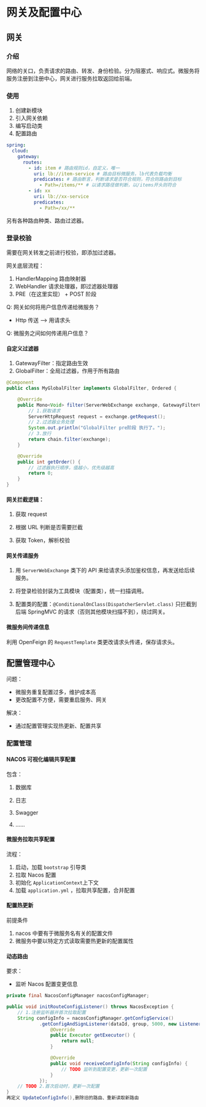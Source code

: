 # 网关及配置中心


## 网关

### 介绍

网络的关口，负责请求的路由、转发、身份检验。分为阻塞式、响应式。微服务将服务注册到注册中心，网关进行服务拉取返回给前端。

### 使用

1. 创建新模块
2. 引入网关依赖
3. 编写启动类
4. 配置路由

```yml
spring:
  cloud:
    gateway:
      routes:
        - id: item # 路由规则id，自定义，唯一
          uri: lb://item-service # 路由目标微服务，lb代表负载均衡
          predicates: # 路由断言，判断请求是否符合规则，符合则路由到目标
            - Path=/items/** # 以请求路径做判断，以/items开头则符合
        - id: xx
          uri: lb://xx-service
          predicates:
            - Path=/xx/**
```

另有各种路由种类、路由过滤器。

### 登录校验

需要在网关转发之前进行校验，即添加过滤器。

网关底层流程：

1. HandlerMapping 路由映射器
2. WebHandler 请求处理器，即过滤器处理器
3. PRE（在这里实现） + POST 阶段

Q: 网关如何将用户信息传递给微服务？

- Http 传送 --> 用请求头

Q: 微服务之间如何传递用户信息？

#### 自定义过滤器

1. GatewayFilter：指定路由生效
2. GlobalFilter：全局过滤器，作用于所有路由

```java
@Component
public class MyGlobalFilter implements GlobalFilter, Ordered {

    @Override
    public Mono<Void> filter(ServerWebExchange exchange, GatewayFilterChain chain) {
        // 1.获取请求
        ServerHttpRequest request = exchange.getRequest();
        // 2.过滤器业务处理
        System.out.println("GlobalFilter pre阶段 执行了。");
        // 3.放行
        return chain.filter(exchange);
    }

    @Override
    public int getOrder() {
        // 过滤器执行顺序，值越小，优先级越高
        return 0;
    }
}
```

#### 网关拦截逻辑：

1. 获取 request
2. 根据 URL 判断是否需要拦截

3. 获取 Token，解析校验

#### 网关传递服务

1. 用 `ServerWebExchange` 类下的 API 来给请求头添加鉴权信息，再发送给后续服务。

2. 将登录检验封装为工具模块（配置类），统一扫描调用。
3. 配置类的配置：`@ConditionalOnClass(DispatcherServlet.class)` 只拦截到后端 SpringMVC 的请求（否则其他模块扫描不到），绕过网关。

#### 微服务间传递信息

利用 OpenFeign 的 `RequestTemplate` 类更改请求头传递，保存请求头。

## 配置管理中心

问题：

- 微服务重复配置过多，维护成本高
- 更改配置不方便，需要重启服务、网关

解决：

- 通过配置管理实现热更新、配置共享

### 配置管理

#### NACOS 可视化编辑共享配置

包含：

1. 数据库
2. 日志
3. Swagger

4. ……

#### 微服务拉取共享配置

流程：

1. 启动，加载 `bootstrap` 引导类
2. 拉取 Nacos 配置
3. 初始化 `ApplicationContext`上下文
4. 加载 `application.yml` ，拉取共享配置，合并配置

#### 配置热更新

前提条件

1. nacos 中要有于微服务名有关的配置文件
2. 微服务中要以特定方式读取需要热更新的配置属性

#### 动态路由

要求：

- 监听 Nacos 配置变更信息

```java
private final NacosConfigManager nacosConfigManager;

public void initRouteConfigListener() throws NacosException {
    // 1.注册监听器并首次拉取配置
    String configInfo = nacosConfigManager.getConfigService()
            .getConfigAndSignListener(dataId, group, 5000, new Listener() {
                @Override
                public Executor getExecutor() {
                    return null;
                }

                @Override
                public void receiveConfigInfo(String configInfo) {
                    // TODO 监听到配置变更，更新一次配置
                }
            });
    // TODO 2.首次启动时，更新一次配置
}
再定义 UpdateConfigInfo(),删除旧的路由、重新读取新路由
```


